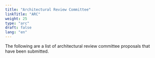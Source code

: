 ```yaml
---
title: "Architectural Review Committee"
linkTitle: "ARC"
weight: 25
type: "arc"
draft: false
lang: "en"
---
```


The following are a list of architectural review committee proposals that have been submitted.
